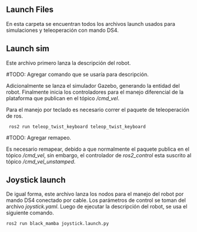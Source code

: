 ## Launch Files

En esta carpeta se encuentran todos los archivos launch usados para simulaciones y teleoperación con mando DS4.

## Launch sim

Este archivo primero lanza la descripción del robot. 

#TODO: Agregar comando que se usaría para descripción.

Adicionalmente se lanza el simulador Gazebo, generando la entidad del robot. Finalmente inicia los controladores para el manejo diferencial de la plataforma que publican en el tópico */cmd_vel*.

Para el manejo por teclado es necesario correr el paquete de teleoperación de ros.

` ros2 run teleop_twist_keyboard teleop_twist_keyboard`

#TODO: Agregar remapeo.

Es necesario remapear, debido a que normalmente el paquete publica en el tópico */cmd_vel*, sin embargo, el controlador de *ros2_control* esta suscrito al tópico */cmd_vel_unstamped*.

## Joystick launch

De igual forma, este archivo lanza los nodos para el manejo del robot por mando DS4 conectado por cable. Los parámetros de control se toman del archivo *joystick.yaml*. Luego de ejecutar la descripción del robot, se usa el siguiente comando.

`ros2 run black_mamba joystick.launch.py`


